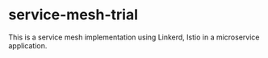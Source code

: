 # service-mesh-trial
This is a service mesh implementation using Linkerd, Istio in a microservice application.
